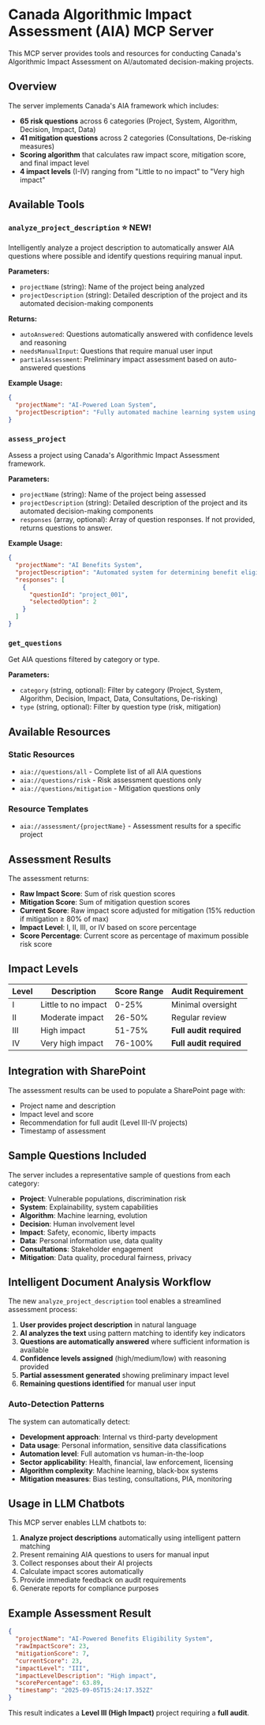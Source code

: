 # Canada Algorithmic Impact Assessment (AIA) MCP Server

This MCP server provides tools and resources for conducting Canada's Algorithmic Impact Assessment on AI/automated decision-making projects.

## Overview

The server implements Canada's AIA framework which includes:
- **65 risk questions** across 6 categories (Project, System, Algorithm, Decision, Impact, Data)
- **41 mitigation questions** across 2 categories (Consultations, De-risking measures)
- **Scoring algorithm** that calculates raw impact score, mitigation score, and final impact level
- **4 impact levels** (I-IV) ranging from "Little to no impact" to "Very high impact"

## Available Tools

### `analyze_project_description` ⭐ **NEW!**
Intelligently analyze a project description to automatically answer AIA questions where possible and identify questions requiring manual input.

**Parameters:**
- `projectName` (string): Name of the project being analyzed
- `projectDescription` (string): Detailed description of the project and its automated decision-making components

**Returns:**
- `autoAnswered`: Questions automatically answered with confidence levels and reasoning
- `needsManualInput`: Questions that require manual user input
- `partialAssessment`: Preliminary impact assessment based on auto-answered questions

**Example Usage:**
```json
{
  "projectName": "AI-Powered Loan System",
  "projectDescription": "Fully automated machine learning system using personal data to make lending decisions with bias testing and PIA planned"
}
```

### `assess_project`
Assess a project using Canada's Algorithmic Impact Assessment framework.

**Parameters:**
- `projectName` (string): Name of the project being assessed
- `projectDescription` (string): Detailed description of the project and its automated decision-making components
- `responses` (array, optional): Array of question responses. If not provided, returns questions to answer.

**Example Usage:**
```json
{
  "projectName": "AI Benefits System",
  "projectDescription": "Automated system for determining benefit eligibility",
  "responses": [
    {
      "questionId": "project_001",
      "selectedOption": 2
    }
  ]
}
```

### `get_questions`
Get AIA questions filtered by category or type.

**Parameters:**
- `category` (string, optional): Filter by category (Project, System, Algorithm, Decision, Impact, Data, Consultations, De-risking)
- `type` (string, optional): Filter by question type (risk, mitigation)

## Available Resources

### Static Resources
- `aia://questions/all` - Complete list of all AIA questions
- `aia://questions/risk` - Risk assessment questions only
- `aia://questions/mitigation` - Mitigation questions only

### Resource Templates
- `aia://assessment/{projectName}` - Assessment results for a specific project

## Assessment Results

The assessment returns:
- **Raw Impact Score**: Sum of risk question scores
- **Mitigation Score**: Sum of mitigation question scores
- **Current Score**: Raw impact score adjusted for mitigation (15% reduction if mitigation ≥ 80% of max)
- **Impact Level**: I, II, III, or IV based on score percentage
- **Score Percentage**: Current score as percentage of maximum possible risk score

## Impact Levels

| Level | Description | Score Range | Audit Requirement |
|-------|-------------|-------------|-------------------|
| I | Little to no impact | 0-25% | Minimal oversight |
| II | Moderate impact | 26-50% | Regular review |
| III | High impact | 51-75% | **Full audit required** |
| IV | Very high impact | 76-100% | **Full audit required** |

## Integration with SharePoint

The assessment results can be used to populate a SharePoint page with:
- Project name and description
- Impact level and score
- Recommendation for full audit (Level III-IV projects)
- Timestamp of assessment

## Sample Questions Included

The server includes a representative sample of questions from each category:
- **Project**: Vulnerable populations, discrimination risk
- **System**: Explainability, system capabilities
- **Algorithm**: Machine learning, evolution
- **Decision**: Human involvement level
- **Impact**: Safety, economic, liberty impacts
- **Data**: Personal information use, data quality
- **Consultations**: Stakeholder engagement
- **Mitigation**: Data quality, procedural fairness, privacy

## Intelligent Document Analysis Workflow

The new `analyze_project_description` tool enables a streamlined assessment process:

1. **User provides project description** in natural language
2. **AI analyzes the text** using pattern matching to identify key indicators
3. **Questions are automatically answered** where sufficient information is available
4. **Confidence levels assigned** (high/medium/low) with reasoning provided
5. **Partial assessment generated** showing preliminary impact level
6. **Remaining questions identified** for manual user input

### Auto-Detection Patterns

The system can automatically detect:
- **Development approach**: Internal vs third-party development
- **Data usage**: Personal information, sensitive data classifications
- **Automation level**: Full automation vs human-in-the-loop
- **Sector applicability**: Health, financial, law enforcement, licensing
- **Algorithm complexity**: Machine learning, black-box systems
- **Mitigation measures**: Bias testing, consultations, PIA, monitoring

## Usage in LLM Chatbots

This MCP server enables LLM chatbots to:
1. **Analyze project descriptions** automatically using intelligent pattern matching
2. Present remaining AIA questions to users for manual input
3. Collect responses about their AI projects
4. Calculate impact scores automatically
5. Provide immediate feedback on audit requirements
6. Generate reports for compliance purposes

## Example Assessment Result

```json
{
  "projectName": "AI-Powered Benefits Eligibility System",
  "rawImpactScore": 23,
  "mitigationScore": 7,
  "currentScore": 23,
  "impactLevel": "III",
  "impactLevelDescription": "High impact",
  "scorePercentage": 63.89,
  "timestamp": "2025-09-05T15:24:17.352Z"
}
```

This result indicates a **Level III (High Impact)** project requiring a **full audit**.
